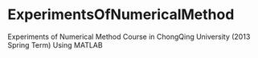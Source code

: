 # ExperimentsOfNumericalMethod
Experiments of Numerical Method Course in ChongQing University (2013 Spring Term) Using MATLAB
